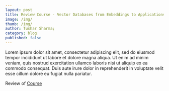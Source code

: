 ```yaml
---
layout: post
title: Review Course - Vector Databases from Embeddings to Applications
image: /img/
thumb: /img/
author: Tushar Sharma;
category: blog
published: false
---
```


Lorem ipsum dolor sit amet, consectetur adipiscing elit, sed do eiusmod tempor incididunt ut labore et dolore magna aliqua. Ut enim ad minim veniam, quis nostrud exercitation ullamco laboris nisi ut aliquip ex ea commodo consequat. Duis aute irure dolor in reprehenderit in voluptate velit esse cillum dolore eu fugiat nulla pariatur.<!-- truncate_here -->


Review of [Course](https://www.deeplearning.ai/short-courses/vector-databases-embeddings-applications/)